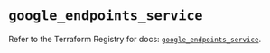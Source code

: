 # `google_endpoints_service`

Refer to the Terraform Registry for docs: [`google_endpoints_service`](https://registry.terraform.io/providers/hashicorp/google-beta/6.34.1/docs/resources/google_endpoints_service).
